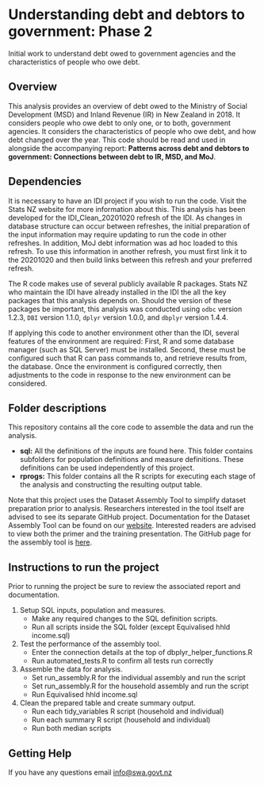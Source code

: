 # Understanding debt and debtors to government: Phase 2
Initial work to understand debt owed to government agencies and the characteristics of people who owe debt.

## Overview
This analysis provides an overview of debt owed to the Ministry of Social Development (MSD) and Inland Revenue (IR) in New Zealand in 2018. It considers people who owe debt to only one, or to both, government agencies.
It considers the characteristics of people who owe debt, and how debt changed over the year.
This code should be read and used in alongside the accompanying report: **Patterns across debt and debtors to government: Connections between debt to IR, MSD, and MoJ**.

## Dependencies
It is necessary to have an IDI project if you wish to run the code.
 Visit the Stats NZ website for more information about this. 
This analysis has been developed for the IDI_Clean_20201020 refresh of the IDI.
 As changes in database structure can occur between refreshes, the initial preparation
 of the input information may require updating to run the code in other refreshes.
 In addition, MoJ debt information was ad hoc loaded to this refresh. To use this information in
 another refresh, you must first link it to the 20201020 and then build links between this refresh
 and your preferred refresh.

The R code makes use of several publicly available R packages. Stats NZ who maintain the IDI
have already installed in the IDI the all the key packages that this analysis depends on. Should the version of 
these packages be important, this analysis was conducted using `odbc` version 1.2.3,
 `DBI` version 1.1.0, `dplyr` version 1.0.0, and `dbplyr` version 1.4.4.

If applying this code to another environment other than the IDI, several features of the environment
 are required: First, R and some database manager (such as SQL Server) must be installed. Second, these 
must be configured such that R can pass commands to, and retrieve results from, the database. Once the 
environment is configured correctly, then adjustments to the code in response to the new environment can
 be considered.

## Folder descriptions
This repository contains all the core code to assemble the data and run the analysis.

* **sql:** All the definitions of the inputs are found here. This folder contains subfolders for population definitions and measure definitions. These definitions can be used independently of this project.
* **rprogs:** This folder contains all the R scripts for executing each stage of the analysis and constructing the resulting output table.

Note that this project uses the Dataset Assembly Tool to simplify dataset preparation prior to analysis. Researchers interested in the tool itself are advised to see its separate GitHub project.
Documentation for the Dataset Assembly Tool can be found on our [website](https://swa.govt.nz/publications/guidance/). Interested readers are advised to view both the primer and the training presentation.
The GitHub page for the assembly tool is [here](https://github.com/nz-social-wellbeing-agency/dataset_assembly_tool).

## Instructions to run the project

Prior to running the project be sure to review the associated report and documentation.

1. Setup SQL inputs, population and measures.
	* Make any required changes to the SQL definition scripts.
	* Run all scripts inside the SQL folder (except Equivalised hhld income.sql)
2. Test the performance of the assembly tool.
	* Enter the connection details at the top of dbplyr_helper_functions.R
	* Run automated_tests.R to confirm all tests run correctly
3. Assemble the data for analysis.
	* Set run_assembly.R for the individual assembly and run the script
	* Set run_assembly.R for the household assembly and run the script
	* Run Equivalised hhld income.sql
4. Clean the prepared table and create summary output.
	* Run each tidy_variables R script (household and individual)
	* Run each summary R script (household and individual)
	* Run both median scripts

## Getting Help
If you have any questions email info@swa.govt.nz

